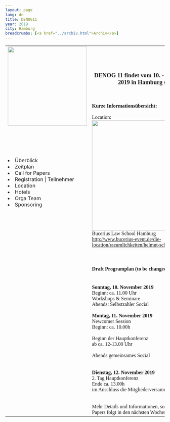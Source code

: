 ```yaml
---
layout: page
lang: de
title: DENOG11
year: 2019
city: Hamburg
breadcrumbs: [<a href="../archiv.html">Archiv</a>]
---
```


<table>
    <tr>
        <td valign='top' style='width:15%;'>
               <img src='https://www.denog.de/images/denog-logo-konferenz-11_v001_whitebg.png' style='width:250px;'>
            <br>
               <br>
               <br>
               <br>
               <br>
               <br>
                <li>Überblick</li>
                <li>Zeitplan</li>
                <li>Call for Papers</li>
                <li>Registration | Teilnehmer</li>
                <li>Location</li>
                <li>Hotels</li>
                <li>Orga Team</li>
                <li>Sponsoring</li>
        </td>
        <td valign='top' style='width:70%; font-family:verdana; font-size:12pt;'>
            <br>
            <br>
            <br>
            <center><h3><b>DENOG 11 findet vom 10. - 12. November 2019 in Hamburg statt.</b></h3></center>
            <br>
            <br>
            <b>Kurze Informationsübersicht:</b><br>
            <br>
            Location:<br>
             <img src='http://www.bucerius-event.de/fileadmin/_processed_/csm_aussen_auditorium_f39f1fa2e4.jpg' style='width:350px;'><br>
            Bucerius Law School Hamburg <br>
            <a href='http://www.bucerius-event.de/die-location/raeumlichkeiten/helmut-schmidt-auditorium/' target='_new'>http://www.bucerius-event.de/die-location/raeumlichkeiten/helmut-schmidt-auditorium/</a>
            <br>
            <br>
            <br>
            <h4><b>Draft Programplan (to be changed)</b></h4>
<br>
<b>Sonntag, 10. November 2019</b><br>
Beginn: 	ca. 11.00 Uhr<br>
Workshops & Seminare<br>
Abends:	Selbstzahler Social<br>
<br>
<b>Montag, 11. November 2019</b><br>
Newcomer Session<br>
Beginn: 	ca. 10.00h<br>
<br>
Beginn der Hauptkonferenz<br>
ab ca. 12-13.00 Uhr<br>
<br>
Abends gemeinsames Social<br>
<br>
<br>
<b>Dienstag, 12. November 2019</b><br>
2. Tag Hauptkonferenz<br>
Ende ca. 13.00h<br>
im Anschluss die Mitgliederversammlung<br>
<br>
<br>
Mehr Details und Informationen, sowie den Call for Papers folgt in den nächsten Wochen.
        </td>
        <td  valign='top' style='width:5%;' >
        </td>
        <td  valign='top' style='width:15%;' >
               <br>
               <br>
               <br>
               <br>
               <br>
               <br>
               <br>
            <b>Sponsoren</b>
        </td>
    </tr>
    
</table>

